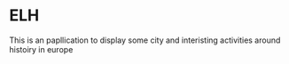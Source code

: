 # ELH
This is an papllication to display some city and interisting activities around histoiry in europe
